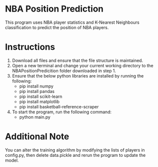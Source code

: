 # NBA Position Prediction
This program uses NBA player statistics and K-Nearest Neighbours classification to predict the position of NBA players.

# Instructions
1. Download all files and ensure that the file structure is maintained.
2. Open a new terminal and change your current working directory to the NBAPositionPredicition folder downloaded in step 1.
3. Ensure that the below python libraries are installed by running the following:
   * pip install numpy
   * pip install pandas
   * pip install scikit-learn
   * pip install matplotlib
   * pip install basketball-reference-scraper
4. To start the program, run the following command:
   * python main.py

# Additional Note
You can alter the training algorithm by modifying the lists of players in config.py, then delete data.pickle and rerun the program to update the model.
